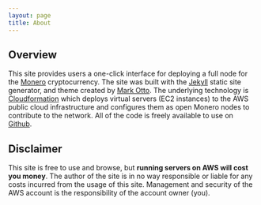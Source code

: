 ```yaml
---
layout: page
title: About
---
```


## Overview

This site provides users a one-click interface for deploying a full node for the [Monero](https://github.com/monero-project/monero) cryptocurrency. The site was built with the [Jekyll](http://jekyllrb.com) static site generator, and theme created by [Mark Otto](https://github.com/mdo). The underlying technology is [Cloudformation](https://aws.amazon.com/cloudformation/) which deploys virtual servers (EC2 instances) to the AWS public cloud infrastructure and configures them as open Monero nodes to contribute to the network. All of the code is freely available to use on [Github](https://github.com/lalanza808/monero-node-deploy).


## Disclaimer

This site is free to use and browse, but **running servers on AWS will cost you money**. The author of the site is in no way responsible or liable for any costs incurred from the usage of this site. Management and security of the AWS account is the responsibility of the account owner (you).
